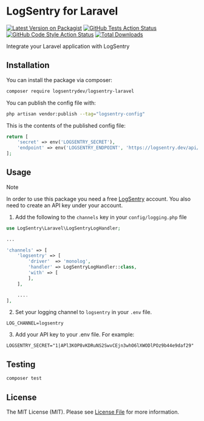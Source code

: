 # LogSentry for Laravel

[![Latest Version on Packagist](https://img.shields.io/packagist/v/logsentrydev/logsentry-laravel.svg?style=flat-square)](https://packagist.org/packages/logsentrydev/logsentry-laravel)
[![GitHub Tests Action Status](https://img.shields.io/github/actions/workflow/status/logsentrydev/logsentry-laravel/run-tests.yml?branch=main&label=tests&style=flat-square)](https://github.com/logsentrydev/logsentry-laravel/actions?query=workflow%3Arun-tests+branch%3Amain)
[![GitHub Code Style Action Status](https://img.shields.io/github/actions/workflow/status/logsentrydev/logsentry-laravel/fix-php-code-style-issues.yml?branch=main&label=code%20style&style=flat-square)](https://github.com/logsentrydev/logsentry-laravel/actions?query=workflow%3A"Fix+PHP+code+style+issues"+branch%3Amain)
[![Total Downloads](https://img.shields.io/packagist/dt/logsentrydev/logsentry-laravel.svg?style=flat-square)](https://packagist.org/packages/logsentrydev/logsentry-laravel)

Integrate your Laravel application with LogSentry

## Installation

You can install the package via composer:

```bash
composer require logsentrydev/logsentry-laravel
```

You can publish the config file with:

```bash
php artisan vendor:publish --tag="logsentry-config"
```

This is the contents of the published config file:

```php
return [
    'secret' => env('LOGSENTRY_SECRET'),
    'endpoint' => env('LOGSENTRY_ENDPOINT', 'https://logsentry.dev/api/v1/event'),
];
```

## Usage

> [!NOTE]
> In order to use this package you need a free [LogSentry](https://logsentry.dev) account. You also need to create an API key under your account.



1. Add the following to the `channels` key in your `config/logging.php` file
```php
use LogSentry\Laravel\LogSentryLogHandler;

...

'channels' => [
    'logsentry' => [
        'driver'  => 'monolog',
        'handler' => LogSentryLogHandler::class,
        'with' => [
        ],
    ],

    ....
],
```

2. Set your logging channel to `logsentry` in your `.env` file.

```
LOG_CHANNEL=logsentry
```

3. Add your API key to your .env file. For example:
```
LOGSENTRY_SECRET="1|APl3KOP8vKDRuNS2SwvCEjn3whO6lXWODlPOz9b44e9daf29"
```



## Testing

```bash
composer test
```

## License

The MIT License (MIT). Please see [License File](LICENSE.md) for more information.
